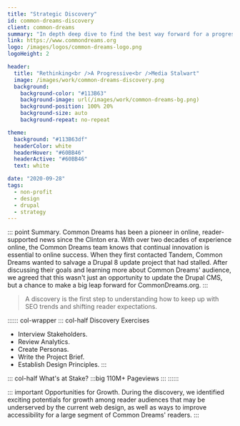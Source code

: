 ```yaml
---
title: "Strategic Discovery"
id: common-dreams-discovery
client: common-dreams
summary: "In depth deep dive to find the best way forward for a progressive news website."
link: https://www.commondreams.org
logo: /images/logos/common-dreams-logo.png
logoHeight: 2

header:
  title: "Rethinking<br />A Progressive<br />Media Stalwart"
  image: /images/work/common-dreams-discovery.png
  background:
    background-color: "#113B63"
    background-image: url(/images/work/common-dreams-bg.png)
    background-position: 100% 20%
    background-size: auto
    background-repeat: no-repeat

theme:
  background: "#113B63df"
  headerColor: white
  headerHover: "#60BB46"
  headerActive: "#60BB46"
  text: white

date: "2020-09-28"
tags:
  - non-profit
  - design
  - drupal
  - strategy
---
```


::: point Summary.
Common Dreams has been a pioneer in online, reader-supported news since the Clinton era. With over two decades of experience online, the Common Dreams team knows that continual innovation is essential to online success. When they first contacted Tandem, Common Dreams wanted to salvage a Drupal 8 update project that had stalled. After discussing their goals and learning more about Common Dreams' audience, we agreed that this wasn't just an opportunity to update the Drupal CMS, but a chance to make a big leap forward for CommonDreams.org.
:::

> A discovery is the first step to understanding how to keep up with SEO trends and shifting reader expectations.

:::::: col-wrapper
::: col-half Discovery Exercises
* Interview Stakeholders.
* Review Analytics.
* Create Personas.
* Write the Project Brief.
* Establish Design Principles.
:::

::: col-half What's at Stake?
:::big
110M+ Pageviews
:::
::::::

::: important Opportunities for Growth.
During the discovery, we identified exciting potentials for growth among reader audiences that may be underserved by the current web design, as well as ways to improve accessibility for a large segment of Common Dreams' readers.
:::
